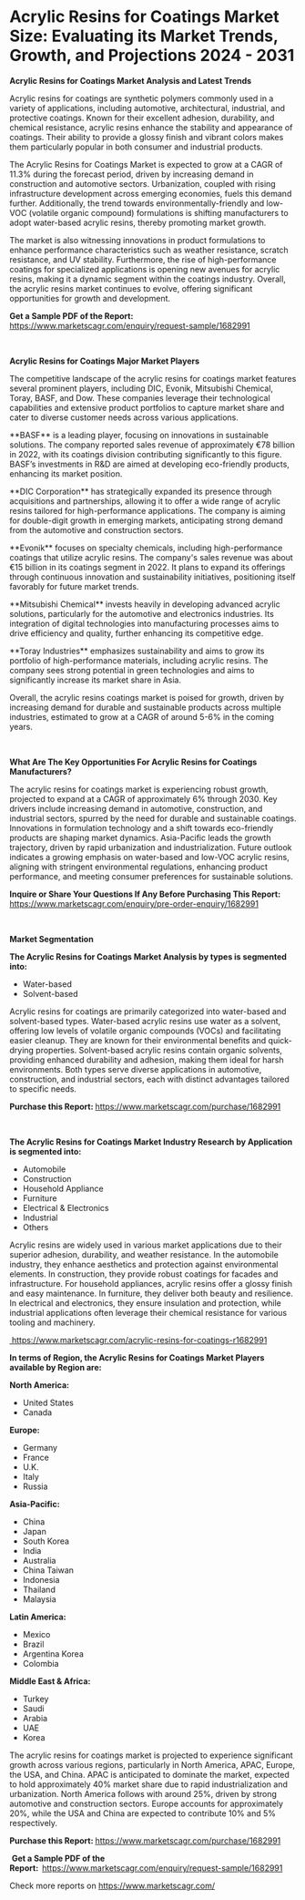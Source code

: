 <p><h1>Acrylic Resins for Coatings Market Size: Evaluating its Market Trends, Growth, and Projections 2024 - 2031</h1></p><p><strong>Acrylic Resins for Coatings Market Analysis and Latest Trends</strong></p>
<p><p>Acrylic resins for coatings are synthetic polymers commonly used in a variety of applications, including automotive, architectural, industrial, and protective coatings. Known for their excellent adhesion, durability, and chemical resistance, acrylic resins enhance the stability and appearance of coatings. Their ability to provide a glossy finish and vibrant colors makes them particularly popular in both consumer and industrial products.</p><p>The Acrylic Resins for Coatings Market is expected to grow at a CAGR of 11.3% during the forecast period, driven by increasing demand in construction and automotive sectors. Urbanization, coupled with rising infrastructure development across emerging economies, fuels this demand further. Additionally, the trend towards environmentally-friendly and low-VOC (volatile organic compound) formulations is shifting manufacturers to adopt water-based acrylic resins, thereby promoting market growth.</p><p>The market is also witnessing innovations in product formulations to enhance performance characteristics such as weather resistance, scratch resistance, and UV stability. Furthermore, the rise of high-performance coatings for specialized applications is opening new avenues for acrylic resins, making it a dynamic segment within the coatings industry. Overall, the acrylic resins market continues to evolve, offering significant opportunities for growth and development.</p></p>
<p><strong>Get a Sample PDF of the Report:&nbsp;</strong> <a href="https://www.marketscagr.com/enquiry/request-sample/1682991?utm_campaign=1869&utm_medium=2&utm_source=Github&utm_content=ia&utm_term=30122024&utm_id=acrylic-resins-for-coatings">https://www.marketscagr.com/enquiry/request-sample/1682991</a></p>
<p>&nbsp;</p>
<p><strong>Acrylic Resins for Coatings Major Market Players</strong></p>
<p><p>The competitive landscape of the acrylic resins for coatings market features several prominent players, including DIC, Evonik, Mitsubishi Chemical, Toray, BASF, and Dow. These companies leverage their technological capabilities and extensive product portfolios to capture market share and cater to diverse customer needs across various applications.</p><p>**BASF** is a leading player, focusing on innovations in sustainable solutions. The company reported sales revenue of approximately €78 billion in 2022, with its coatings division contributing significantly to this figure. BASF’s investments in R&D are aimed at developing eco-friendly products, enhancing its market position.</p><p>**DIC Corporation** has strategically expanded its presence through acquisitions and partnerships, allowing it to offer a wide range of acrylic resins tailored for high-performance applications. The company is aiming for double-digit growth in emerging markets, anticipating strong demand from the automotive and construction sectors.</p><p>**Evonik** focuses on specialty chemicals, including high-performance coatings that utilize acrylic resins. The company's sales revenue was about €15 billion in its coatings segment in 2022. It plans to expand its offerings through continuous innovation and sustainability initiatives, positioning itself favorably for future market trends.</p><p>**Mitsubishi Chemical** invests heavily in developing advanced acrylic solutions, particularly for the automotive and electronics industries. Its integration of digital technologies into manufacturing processes aims to drive efficiency and quality, further enhancing its competitive edge.</p><p>**Toray Industries** emphasizes sustainability and aims to grow its portfolio of high-performance materials, including acrylic resins. The company sees strong potential in green technologies and aims to significantly increase its market share in Asia.</p><p>Overall, the acrylic resins coatings market is poised for growth, driven by increasing demand for durable and sustainable products across multiple industries, estimated to grow at a CAGR of around 5-6% in the coming years.</p></p>
<p>&nbsp;</p>
<p><strong>What Are The Key Opportunities For Acrylic Resins for Coatings Manufacturers?</strong></p>
<p><p>The acrylic resins for coatings market is experiencing robust growth, projected to expand at a CAGR of approximately 6% through 2030. Key drivers include increasing demand in automotive, construction, and industrial sectors, spurred by the need for durable and sustainable coatings. Innovations in formulation technology and a shift towards eco-friendly products are shaping market dynamics. Asia-Pacific leads the growth trajectory, driven by rapid urbanization and industrialization. Future outlook indicates a growing emphasis on water-based and low-VOC acrylic resins, aligning with stringent environmental regulations, enhancing product performance, and meeting consumer preferences for sustainable solutions.</p></p>
<p><strong>Inquire or Share Your Questions If Any Before Purchasing This Report:</strong> <a href="https://www.marketscagr.com/enquiry/pre-order-enquiry/1682991?utm_campaign=1869&utm_medium=2&utm_source=Github&utm_content=ia&utm_term=30122024&utm_id=acrylic-resins-for-coatings">https://www.marketscagr.com/enquiry/pre-order-enquiry/1682991</a></p>
<p>&nbsp;</p>
<p><strong>Market Segmentation</strong></p>
<p><strong>The Acrylic Resins for Coatings Market Analysis by types is segmented into:</strong></p>
<p><ul><li>Water-based</li><li>Solvent-based</li></ul></p>
<p><p>Acrylic resins for coatings are primarily categorized into water-based and solvent-based types. Water-based acrylic resins use water as a solvent, offering low levels of volatile organic compounds (VOCs) and facilitating easier cleanup. They are known for their environmental benefits and quick-drying properties. Solvent-based acrylic resins contain organic solvents, providing enhanced durability and adhesion, making them ideal for harsh environments. Both types serve diverse applications in automotive, construction, and industrial sectors, each with distinct advantages tailored to specific needs.</p></p>
<p><strong>Purchase this Report:&nbsp;</strong><a href="https://www.marketscagr.com/purchase/1682991?utm_campaign=1869&utm_medium=2&utm_source=Github&utm_content=ia&utm_term=30122024&utm_id=acrylic-resins-for-coatings">https://www.marketscagr.com/purchase/1682991</a></p>
<p>&nbsp;</p>
<p><strong>The Acrylic Resins for Coatings Market Industry Research by Application is segmented into:</strong></p>
<p><ul><li>Automobile</li><li>Construction</li><li>Household Appliance</li><li>Furniture</li><li>Electrical & Electronics</li><li>Industrial</li><li>Others</li></ul></p>
<p><p>Acrylic resins are widely used in various market applications due to their superior adhesion, durability, and weather resistance. In the automobile industry, they enhance aesthetics and protection against environmental elements. In construction, they provide robust coatings for facades and infrastructure. For household appliances, acrylic resins offer a glossy finish and easy maintenance. In furniture, they deliver both beauty and resilience. In electrical and electronics, they ensure insulation and protection, while industrial applications often leverage their chemical resistance for various tooling and machinery.</p></p>
<p><a href="https://www.marketscagr.com/acrylic-resins-for-coatings-r1682991?utm_campaign=1869&utm_medium=2&utm_source=Github&utm_content=ia&utm_term=30122024&utm_id=acrylic-resins-for-coatings">&nbsp;https://www.marketscagr.com/acrylic-resins-for-coatings-r1682991</a></p>
<p><strong>In terms of Region, the Acrylic Resins for Coatings Market Players available by Region are:</strong></p>
<p>
    <p> <strong> North America: </strong>
        <ul>
            <li>United States</li>
            <li>Canada</li>
        </ul>
        </p> 
    <p> <strong> Europe: </strong>
        <ul>
            <li>Germany</li>
            <li>France</li>
            <li>U.K.</li>
            <li>Italy</li>
            <li>Russia</li>
        </ul>
        </p> 
    <p> <strong> Asia-Pacific: </strong>
        <ul>
            <li>China</li>
            <li>Japan</li>
            <li>South Korea</li>
            <li>India</li>
            <li>Australia</li>
            <li>China Taiwan</li>
            <li>Indonesia</li>
            <li>Thailand</li>
            <li>Malaysia</li>
        </ul>
        </p> 
    <p> <strong> Latin America: </strong>
        <ul>
            <li>Mexico</li>
            <li>Brazil</li>
            <li>Argentina Korea</li>
            <li>Colombia</li>
        </ul>
        </p> 
    <p> <strong> Middle East & Africa: </strong>
        <ul>
            <li>Turkey</li>
            <li>Saudi</li>
            <li>Arabia</li>
            <li>UAE</li>
            <li>Korea</li>
        </ul>
    </p>
    </p>
<p><p>The acrylic resins for coatings market is projected to experience significant growth across various regions, particularly in North America, APAC, Europe, the USA, and China. APAC is anticipated to dominate the market, expected to hold approximately 40% market share due to rapid industrialization and urbanization. North America follows with around 25%, driven by strong automotive and construction sectors. Europe accounts for approximately 20%, while the USA and China are expected to contribute 10% and 5% respectively.</p></p>
<p><strong>Purchase this Report: </strong><a href="https://www.marketscagr.com/purchase/1682991?utm_campaign=1869&utm_medium=2&utm_source=Github&utm_content=ia&utm_term=30122024&utm_id=acrylic-resins-for-coatings">https://www.marketscagr.com/purchase/1682991</a></p>
<p>&nbsp;<strong>Get a Sample PDF of the Report:&nbsp;&nbsp;</strong><a href="https://www.marketscagr.com/enquiry/request-sample/1682991?utm_campaign=1869&utm_medium=2&utm_source=Github&utm_content=ia&utm_term=30122024&utm_id=acrylic-resins-for-coatings">https://www.marketscagr.com/enquiry/request-sample/1682991</a></p>
<p><strong></strong></p>
<p>Check more reports on <a href="https://www.marketscagr.com/?utm_campaign=1869&utm_medium=2&utm_source=Github&utm_content=ia&utm_term=30122024&utm_id=acrylic-resins-for-coatings">https://www.marketscagr.com/</a></p>